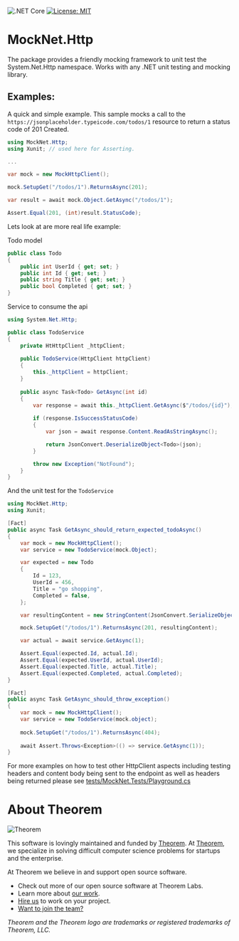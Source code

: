 ![.NET Core](https://github.com/citrusbyte/MockNet/workflows/.NET%20Core/badge.svg?branch=master) 
[![License: MIT](https://img.shields.io/badge/License-MIT-yellow.svg)](https://opensource.org/licenses/MIT)

# MockNet.Http

The package provides a friendly mocking framework to unit test the
System.Net.Http namespace. Works with any .NET unit testing and mocking library.

## Examples:

A quick and simple example. This sample mocks a call to the
`https://jsonplaceholder.typeicode.com/todos/1` resource to return a status code
of 201 Created.

``` csharp
using MockNet.Http;
using Xunit; // used here for Asserting.

...

var mock = new MockHttpClient();

mock.SetupGet("/todos/1").ReturnsAsync(201);

var result = await mock.Object.GetAsync("/todos/1");

Assert.Equal(201, (int)result.StatusCode);
```

Lets look at are more real life example:

Todo model

``` csharp
public class Todo 
{
    public int UserId { get; set; }
    public int Id { get; set; }
    public string Title { get; set; }
    public bool Completed { get; set; }
}
```

Service to consume the api

``` csharp
using System.Net.Http;

public class TodoService 
{
    private HtHttpClient _httpClient;
    
    public TodoService(HttpClient httpClient) 
    {
        this._httpClient = httpClient;
    }
    
    public async Task<Todo> GetAsync(int id) 
    {
        var response = await this._httpClient.GetAsync($"/todos/{id}");
        
        if (response.IsSuccessStatusCode)
        {
            var json = await response.Content.ReadAsStringAsync();

            return JsonConvert.DeserializeObject<Todo>(json);
        }

        throw new Exception("NotFound");
    }
}
```

And the unit test for the `TodoService`

``` csharp
using MockNet.Http;
using Xunit;

[Fact]
public async Task GetAsync_should_return_expected_todoAsync() 
{
    var mock = new MockHttpClient();
    var service = new TodoService(mock.Object);

    var expected = new Todo 
    {
        Id = 123,
        UserId = 456,
        Title = "go shopping",
        Completed = false,
    };

    var resultingContent = new StringContent(JsonConvert.SerializeObject(expected));

    mock.SetupGet("/todos/1").ReturnsAsync(201, resultingContent);

    var actual = await service.GetAsync(1);

    Assert.Equal(expected.Id, actual.Id);
    Assert.Equal(expected.UserId, actual.UserId);
    Assert.Equal(expected.Title, actual.Title);
    Assert.Equal(expected.Completed, actual.Completed);
}

[Fact]
public async Task GetAsync_should_throw_exception()
{
    var mock = new MockHttpClient();
    var service = new TodoService(mock.object);
    
    mock.SetupGet("/todos/1").ReturnsAsync(404);
    
    await Assert.Throws<Exception>(() => service.GetAsync(1));
}
```

For more examples on how to test other HttpClient aspects including testing headers and content body being sent to the
endpoint as well as headers being returned please see [tests/MockNet.Tests/Playground.cs](https://github.com/citrusbyte/MockNet/blob/master/tests/MockNet.Tests/Playground.cs)


# About Theorem

![Theorem](https://cl.ly/8b0a99ca064a/logo.png)

This software is lovingly maintained and funded by [Theorem](https://theorem.co).
At [Theorem](https://theorem.co), we specialize in solving difficult computer science problems for startups and the enterprise.

At Theorem we believe in and support open source software.
* Check out more of our open source software at Theorem Labs.
* Learn more about [our work](https://theorem.co/portfolio).
* [Hire us](https://theorem.co/contact-us) to work on your project.
* [Want to join the team?](http://theorem.co/careers)

*Theorem and the Theorem logo are trademarks or registered trademarks of Theorem, LLC.*
